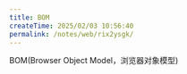 ```yaml
---
title: BOM
createTime: 2025/02/03 10:56:40
permalink: /notes/web/rix2ysgk/
---
```

BOM(Browser Object Model，浏览器对象模型)